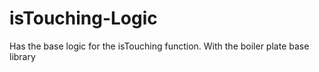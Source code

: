 # isTouching-Logic
Has the base logic for the isTouching function. With the boiler plate base library
